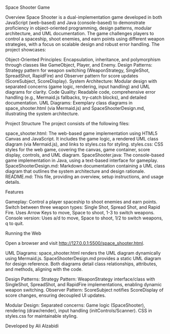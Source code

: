 Space Shooter Game

Overview
Space Shooter is a dual-implementation game developed in both JavaScript (web-based) and Java (console-based) to demonstrate proficiency in object-oriented programming, design patterns, modular architecture, and UML documentation. The game challenges players to control a spaceship, shoot enemies, and earn points using different weapon strategies, with a focus on scalable design and robust error handling.
The project showcases:

Object-Oriented Principles: Encapsulation, inheritance, and polymorphism through classes like GameObject, Player, and Enemy.
Design Patterns: Strategy pattern for weapon switching (WeaponStrategy, SingleShot, SpreadShot, RapidFire) and Observer pattern for score updates (ScoreSubject, ScoreDisplay).
System Architecture: Modular design with separated concerns (game logic, rendering, input handling) and UML diagrams for clarity.
Code Quality: Readable code, comprehensive error handling (e.g., Mermaid.js fallbacks, try-catch blocks), and detailed documentation.
UML Diagrams: Exemplary class diagrams in space_shooter.html (via Mermaid.js) and SpaceShooterDesign.md, illustrating the system architecture.

Project Structure
The project consists of the following files:

space_shooter.html: The web-based game implementation using HTML5 Canvas and JavaScript. It includes the game logic, a rendered UML class diagram (via Mermaid.js), and links to styles.css for styling.
styles.css: CSS styles for the web game, covering the canvas, game container, score display, controls, and UML diagram.
SpaceShooter.java: The console-based game implementation in Java, using a text-based interface for gameplay.
SpaceShooterDesign.md: Markdown documentation containing a UML class diagram that outlines the system architecture and design rationale.
README.md: This file, providing an overview, setup instructions, and usage details.

Features

Gameplay:
Control a player spaceship to shoot enemies and earn points.
Switch between three weapon types: Single Shot, Spread Shot, and Rapid Fire.
Uses Arrow Keys to move, Space to shoot, 1-3 to switch weapons.
Console version: Uses a/d to move, Space to shoot, 1/2 to switch weapons, q to quit.

Running the Web 

Open a browser and visit http://127.0.0.1:5500/space_shooter.html.

UML Diagrams:
space_shooter.html renders the UML diagram dynamically using Mermaid.js.
SpaceShooterDesign.md provides a static UML diagram for design reference.
Both diagrams detail class relationships, attributes, and methods, aligning with the code.

Design Patterns:
Strategy Pattern: WeaponStrategy interface/class with SingleShot, SpreadShot, and RapidFire implementations, enabling dynamic weapon switching.
Observer Pattern: ScoreSubject notifies ScoreDisplay of score changes, ensuring decoupled UI updates.

Modular Design:
Separated concerns: Game logic (SpaceShooter), rendering (draw/render), input handling (initControls/Scanner).
CSS in styles.css for maintainable styling.

Developed by Ali Alzabidi